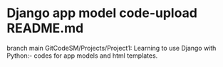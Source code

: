 # Django app model code-upload README.md
branch main
GitCodeSM/Projects/Project1: Learning to use Django with Python:- codes for app models and html templates.
